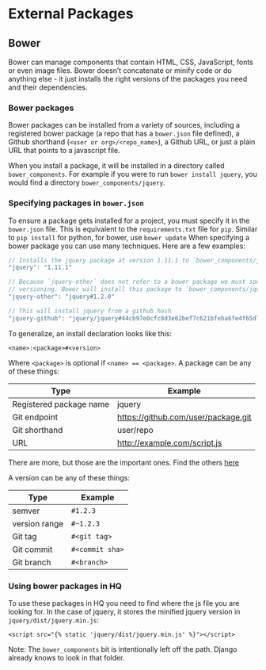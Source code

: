 # External Packages

## Bower

Bower can manage components that contain HTML, CSS, JavaScript, fonts or even image files. Bower doesn’t concatenate or minify code or do anything else - it just installs the right versions of the packages you need and their dependencies.

### Bower packages

Bower packages can be installed from a variety of sources, including a registered bower package (a repo that has a `bower.json` file defined), a Github shorthand (`<user or org>/<repo_name>`), a Github URL, or just a plain URL that points to a javascript file.

When you install a package, it will be installed in a directory called `bower_components`. For example if you were to run `bower install jquery`, you would find a directory `bower_components/jquery`.

### Specifying packages in `bower.json`

To ensure a package gets installed for a project, you must specify it in the `bower.json` file. This is equivalent to the `requirements.txt` file for `pip`. Similar to `pip install` for python, for bower, use `bower update` When specifying a bower package you can use many techniques. Here are a few examples:

```js
// Installs the jquery package at version 1.11.1 to `bower_components/jquery`
"jquery": "1.11.1"

// Because `jquery-other` does not refer to a bower package we must specify it in the
// versioning. Bower will install this package to `bower_components/jquery-other`.
"jquery-other": "jquery#1.2.0"

// This will install jquery from a github hash
"jquery-github": "jquery/jquery#44cb97e0cfc8d3e62bef7c621bfeba6fe4f65d7c"

```

To generalize, an install declaration looks like this:
```
<name>:<package>#<version>
```
Where `<package>` is optional if `<name> == <package>`. A package can be any of these things:


| Type | Example |
|---|---|
| Registered package name | jquery |
| Git endpoint | https://github.com/user/package.git |
| Git shorthand | user/repo |
| URL | http://example.com/script.js |

There are more, but those are the important ones. Find the others [here](http://bower.io/docs/api/#install)

A version can be any of these things:

| Type | Example |
|---|---|
| semver | `#1.2.3` |
| version range | `#~1.2.3` |
| Git tag | `#<git tag>` |
| Git commit | `#<commit sha>` |
| Git branch | `#<branch>` |

### Using bower packages in HQ

To use these packages in HQ you need to find where the js file you are looking for. In the case of jquery, it stores the minified jquery version in `jquery/dist/jquery.min.js`:

```
<script src="{% static 'jquery/dist/jquery.min.js' %}"></script>
```

Note: The `bower_components` bit is intentionally left off the path. Django already knows to look in that folder.
